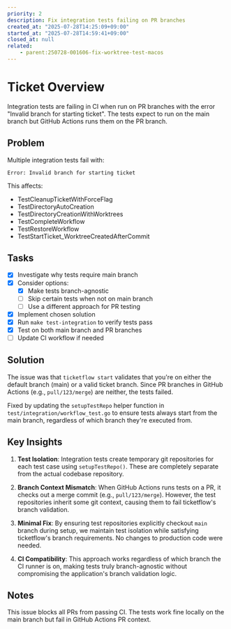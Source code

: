 ```yaml
---
priority: 2
description: Fix integration tests failing on PR branches
created_at: "2025-07-28T14:25:09+09:00"
started_at: "2025-07-28T14:59:41+09:00"
closed_at: null
related:
    - parent:250728-001606-fix-worktree-test-macos
---
```


# Ticket Overview

Integration tests are failing in CI when run on PR branches with the error "Invalid branch for starting ticket". The tests expect to run on the main branch but GitHub Actions runs them on the PR branch.

## Problem

Multiple integration tests fail with:
```
Error: Invalid branch for starting ticket
```

This affects:
- TestCleanupTicketWithForceFlag
- TestDirectoryAutoCreation  
- TestDirectoryCreationWithWorktrees
- TestCompleteWorkflow
- TestRestoreWorkflow
- TestStartTicket_WorktreeCreatedAfterCommit

## Tasks
- [x] Investigate why tests require main branch
- [x] Consider options:
  - [x] Make tests branch-agnostic
  - [ ] Skip certain tests when not on main branch
  - [ ] Use a different approach for PR testing
- [x] Implement chosen solution
- [x] Run `make test-integration` to verify tests pass
- [x] Test on both main branch and PR branches
- [ ] Update CI workflow if needed

## Solution

The issue was that `ticketflow start` validates that you're on either the default branch (main) or a valid ticket branch. Since PR branches in GitHub Actions (e.g., `pull/123/merge`) are neither, the tests failed.

Fixed by updating the `setupTestRepo` helper function in `test/integration/workflow_test.go` to ensure tests always start from the main branch, regardless of which branch they're executed from.

## Key Insights

1. **Test Isolation**: Integration tests create temporary git repositories for each test case using `setupTestRepo()`. These are completely separate from the actual codebase repository.

2. **Branch Context Mismatch**: When GitHub Actions runs tests on a PR, it checks out a merge commit (e.g., `pull/123/merge`). However, the test repositories inherit some git context, causing them to fail ticketflow's branch validation.

3. **Minimal Fix**: By ensuring test repositories explicitly checkout `main` branch during setup, we maintain test isolation while satisfying ticketflow's branch requirements. No changes to production code were needed.

4. **CI Compatibility**: This approach works regardless of which branch the CI runner is on, making tests truly branch-agnostic without compromising the application's branch validation logic.

## Notes

This issue blocks all PRs from passing CI. The tests work fine locally on the main branch but fail in GitHub Actions PR context.